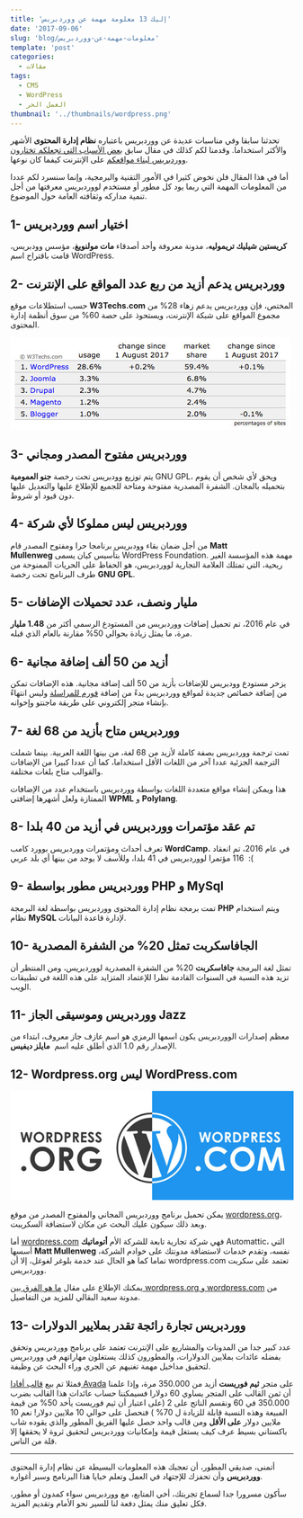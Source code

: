 ```yaml
---
title: 'إليك 13 معلومة مهمة عن ووردبريس'
date: '2017-09-06'
slug: 'blog/معلومات-مهمة-عن-ووردبريس'
template: 'post'
categories:
  - مقالات
tags:
  - CMS
  - WordPress
  - العمل الحر
thumbnail: '../thumbnails/wordpress.png'
---
```


تحدثنا سابقا وفي مناسبات عديدة عن ووردبريس باعتباره **نظام إدارة المحتوى** الأشهر والأكثر استخداما. وقدمنا لكم كذلك في مقال سابق [بعض الأسباب التي تجعلكم تختارون ووردبريس لبناء مواقعكم](https://www.tutomena.com/web-development/%d9%84%d9%85%d8%a7%d8%b0%d8%a7-%d9%88%d9%88%d8%b1%d8%af%d8%a8%d8%b1%d9%8a%d8%b3/) على الإنترنت كيفما كان نوعها.

أما في هذا المقال فلن نخوض كثيرا في الأمور التقنية والبرمجية، وإنما سنسرد لكم عددا من المعلومات المهمة التي ربما يود كل مطور أو مستخدم لووردبريس معرفتها من أجل تنمية مداركه وثقافته العامة حول الموضوع.

## 1- اختيار اسم ووردبريس

**كريستين شيليك تريموليه**، مدونة معروفة وأحد أصدقاء **مات مولنويغ**، مؤسس وودبريس، قامت باقتراح اسم WordPress.

## 2- ووردبريس يدعم أزيد من ربع عدد المواقع على الإنترنت

حسب استطلاعات موقع **W3Techs.com** المختص، فإن ووردبريس يدعم زهاء 28% من مجموع المواقع على شبكة الإنترنت، ويستحوذ على حصة 60% من سوق أنظمة إدارة المحتوى.

![](../images/w3techs-survey-cms.jpg)

## 3- ووردبريس مفتوح المصدر ومجاني

يتم توزيع وودبريس تحت رخصة **جنو العمومية** GNU GPL، ويحق لأي شخص أن يقوم بتحميله بالمجان. الشفرة المصدرية مفتوحة ومتاحة للجميع للإطلاع عليها والتعديل عليها دون قيود أو شروط.

## 4- ووردبريس ليس مملوكا لأي شركة

من أجل ضمان بقاء وودبريس برنامجا حرا ومفتوح المصدر قام **Matt Mullenweg** بتأسيس كيان يسمى WordPress Foundation. مهمة هذه المؤسسة الغير ربحية، التي تمتلك العلامة التجارية لووردبريس، هو الحفاظ على الحريات الممنوحة من طرف البرنامج تحت رخصة **GNU GPL**.

## 5- مليار ونصف، عدد تحميلات الإضافات

في عام 2016، تم تحميل إضافات ووردبريس من المستودع الرسمي أكثر من **1.48 مليار** مرة، ما يمثل زيادة بحوالي 50% مقارنة بالعام الذي قبله.

## 6- أزيد من 50 ألف إضافة مجانية

يزخر مستودع وودبريس للإضافات بأزيد من 50 ألف إضافة مجانية. هذه الإضافات تمكن من إضافة خصائص جديدة لمواقع ووردبريس بدءً من إضافة [فورم للمراسلة](https://www.tutomena.com/web-development/tools/wordpress-contact-form-7/) وليس انتهاءً بإنشاء متجر إلكتروني على طريقة ماجنتو وإخوانه.

## 7- ووردبريس متاح بأزيد من 68 لغة

تمت ترجمة ووردبريس بصفة كاملة لأزيد من 68 لغة، من بينها اللغة العربية. بينما شملت الترجمة الجزئية عددا آخر من اللغات الأقل استخداما، كما أن عددا كبيرا من الإضافات والقوالب متاح بلغات مختلفة.

هذا ويمكن إنشاء مواقع متعددة اللغات بواسطة ووردبريس باستخدام عدد من الإضافات الممتازة ولعل أشهرها إضافتي **WPML** و **Polylang**.

## 8- تم عقد مؤتمرات ووردبريس في أزيد من 40 بلدا

تعرف أحداث ومؤتمرات ووردبريس بوورد كامب **WordCamp.** في عام 2016، تم انعقاد 116 مؤتمرا لووردبريس في 41 بلدا، وللأسف لا يوجد من بينها أي بلد عربي  :(

## 9- ووردبريس مطور بواسطة PHP و MySql

تمت برمجة نظام إدارة المحتوى ووردبريس بواسطة لغة البرمجة **PHP** ويتم استخدام نظام **MySQL** لإدارة قاعدة البيانات.

## 10- الجافاسكربت تمثل 20% من الشفرة المصدرية

تمثل لغة البرمجة **جافاسكربت** 20% من الشفرة المصدرية لووردبريس، ومن المنتظر أن تزيد هذه النسبة في السنوات القادمة نظرا للإعتماد المتزايد على هذه اللغة في تطبيقات الويب.

## 11- ووردبريس وموسيقى الجاز Jazz

معظم إصدارات الووردبريس يكون اسمها الرمزي هو اسم عازف جاز معروف، ابتداء من الإصدار رقم 1.0 الذي أطلق عليه اسم  **مايلز ديفيس**.

## 12- Wordpress.org ليس WordPress.com

![](../images/wordpress-org-wordpress-com.jpg)

يمكن تحميل برنامج ووردبريس المجاني والمفتوح المصدر من موقع [wordpress.org](https://wordpress.org/)، وبعد ذلك سيكون عليك البحث عن مكان لاستضافة السكريبت.

أما [wordpress.com](https://wordpress.com/) فهي شركة تجارية تابعة للشركة الأم **أتوماتيك** Automattic، التي أسسها **Matt Mullenweg** نفسه، وتقدم خدمات لاستضافة مدونتك على خوادم الشركة، تماما كما هو الحال عند خدمة بلوغر لغوغل، إلا أن wordpress.com تعتمد على سكربت ووردبريس.

يمكنك الإطلاع على مقال [ما هو الفرق بين wordpress.org و wordpress.com](https://saidelbakkali.com/diferences-between-wordpress-org-and-wordpress-com/) من مدونة سعيد البقالي للمزيد من التفاصيل.

## 13- ووردبريس تجارة رائجة تقدر بملايير الدولارات

عدد كبير جدا من المدونات والمشاريع على الإنترنت تعتمد على برنامج ووردبريس وتحقق بفضله عائدات بملايين الدولارات، والمطورون كذلك يستغلون مهاراتهم في ووردبريس لتحقيق مداخيل مهمة تغنيهم عن الجري وراء البحث عن وظيفة.

فمثلا تم بيع [قالب أفادا Avada](https://themeforest.net/item/avada-responsive-multipurpose-theme/2833226?ref=aissaino) على متجر **ثيم فوريست** أزيد من 350.000 مرة، وإذا علمنا أن ثمن القالب على المتجر يساوي 60 دولارا فسيمكننا حساب عائدات هذا القالب بضرب 350.000 في 60 ونقسم الناتج على 2 (على اعتبار أن ثيم فوريست يأخد 50% من قيمة المبيعة وهذه النسبة قابلة للزيادة ل 70% ) فنحصل على حوالي 10 ملايين دولار! نعم 10 ملايين دولار **على الأقل** ومن قالب واحد حصل عليها الفريق المطور والذي يقوده شاب باكستاني بسيط عرف كيف يستغل قيمة وإمكانيات ووردبريس لتحقيق ثروة لا يحققها إلا قلة من الناس.

---

أتمنى، صديقي المطور، أن تعجبك هذه المعلومات البسيطة عن نظام إدارة المحتوى **ووردبريس** وأن تحفزك للإجتهاد في العمل وتعلم خبايا هذا البرنامج وسبر أغواره.

سأكون مسرورا جدا لسماع تجربتك، أخي المتابع، مع ووردبريس سواء كمدون أو مطور، فكل تعليق منك يمثل دفعة لنا للسير نحو الأمام وتقديم المزيد.
